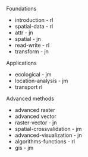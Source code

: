 Foundations

- introduction - rl
- spatial-data - rl
- attr - jn
- spatial - jn
- read-write - rl
- transform - jn

Applications

- ecological - jm
- location-analysis - jm
- transport rl

Advanced methods

- advanced raster
- advanced vector 
- raster-vector - jn
- spatial-crossvalidation - jm
- advanced-visualization - jn
- algorithms-functions - rl
- gis - jm
